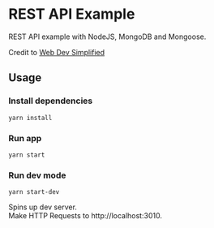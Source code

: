 # REST API Example

REST API example with NodeJS, MongoDB and Mongoose.

Credit to [Web Dev Simplified](https://youtu.be/DvlyzDZDEq4)

## Usage

### Install dependencies

```
yarn install
```

### Run app

```
yarn start
```

### Run dev mode

```
yarn start-dev
```

Spins up dev server.<br />
Make HTTP Requests to http://localhost:3010.
